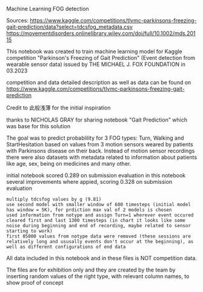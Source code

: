 Machine Learning FOG detection

Sources: https://www.kaggle.com/competitions/tlvmc-parkinsons-freezing-gait-prediction/data?select=tdcsfog_metadata.csv https://movementdisorders.onlinelibrary.wiley.com/doi/full/10.1002/mds.20115

This notebook was created to train machine learning model for Kaggle competition "Parkinson's Freezing of Gait Prediction" (Event detection from wearable sensor data) issued by THE MICHAEL J. FOX FOUNDATION in 03.2023

competition and data detailed description as well as data can be found on https://www.kaggle.com/competitions/tlvmc-parkinsons-freezing-gait-prediction

Credit to 此般浅薄 for the initial inspiration

thanks to NICHOLAS GRAY for sharing notebook "Gait Prediction" which was base for this solution

The goal was to predict probablility for 3 FOG types: Turn, Walking and StartHesitation based on values from 3 motion sensors weared by patients with Parkinsons disease on their back. Instead of motion sensor recordings there were also datasets with metadata related to information about patients like age, sex, being on medicines and many other.

initial notebook scored 0.289 on submission evaluation in this notebook several improvements where appied, scoring 0.328 on submission evaluation

    multiply tdcsfog values by g (9.81)
    use second model with smaller window of 600 timesteps (initial model has window = 5K), for prdiction max val of 2 models is chosen
    used information from notype and assign Turn=1 wherever event occured
    cleared first and last 1300 timesteps (in chart it looks like some noise during beginning and end of recording, maybe related to sensor starting to work)
    first 85000 values from notype data were removed (these sessions are relatively long and ususally events don't occur at the beginning), as well as different configurations of end data

All data included in this notebook and in these files is NOT competition data.

The files are for exhibition only and they are created by the team by inserting random values of the right type, with relevant column names, to show proof of concept
